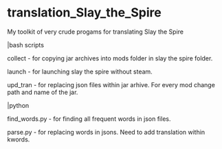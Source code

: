 # translation_Slay_the_Spire
My toolkit of very crude progams for translating Slay the Spire


|bash scripts

collect - for copying jar archives into mods folder in slay the spire folder.

launch - for launching slay the spire without steam.

upd_tran - for replacing json files within jar arhive. For every mod change path and name of the jar.

|python

find_words.py - for finding all frequent words in json files.

parse.py - for replacing words in jsons. Need to add translation within kwords.
